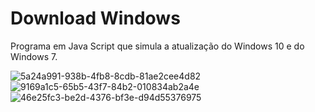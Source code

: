 # Download Windows
Programa em Java Script que simula a atualização do Windows 10 e do Windows 7.

![5a24a991-938b-4fb8-8cdb-81ae2cee4d82](https://user-images.githubusercontent.com/87030375/145914474-788593eb-9342-46aa-8da1-084ce45f81d9.jpg)
![9169a1c5-65b5-43f7-84b2-010834ab2a4e](https://user-images.githubusercontent.com/87030375/145914484-c5472a51-7d88-4f5c-b542-950f0c1e5613.jpg)
![46e25fc3-be2d-4376-bf3e-d94d55376975](https://user-images.githubusercontent.com/87030375/145914488-7c4aaa6c-ae29-4824-a09c-c2bc031223d5.jpg)
